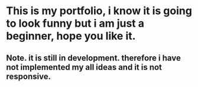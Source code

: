 # This is my portfolio, i know it is going to look funny but i am just a beginner, hope you like it.
## Note. it is still in development. therefore i have not implemented my all ideas and it is not responsive.
